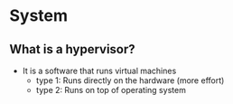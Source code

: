 # System

## What is a hypervisor?

- It is a software that runs virtual machines
  - type 1: Runs directly on the hardware (more effort)
  - type 2: Runs on top of operating system
